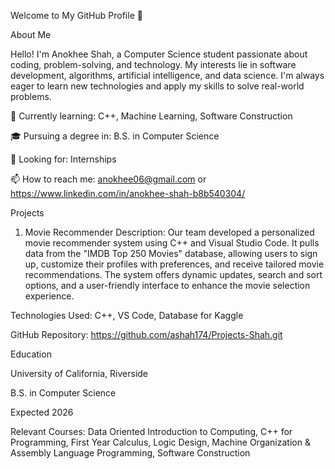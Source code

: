 Welcome to My GitHub Profile 👋

About Me

Hello! I'm Anokhee Shah, a Computer Science student passionate about coding, problem-solving, and technology. My interests lie in software development, algorithms, artificial intelligence, and data science. I'm always eager to learn new technologies and apply my skills to solve real-world problems.

🌱 Currently learning: C++, Machine Learning, Software Construction

🎓 Pursuing a degree in: B.S. in Computer Science

💼 Looking for: Internships

📫 How to reach me: anokhee06@gmail.com or https://www.linkedin.com/in/anokhee-shah-b8b540304/

Projects

1. Movie Recommender
Description: Our team developed a personalized movie recommender system using C++ and Visual Studio Code. It pulls data from the "IMDB Top 250 Movies" database, allowing users to sign up, customize their profiles with preferences, and receive tailored movie recommendations. The system offers dynamic updates, search and sort options, and a user-friendly interface to enhance the movie selection experience.

Technologies Used: C++, VS Code, Database for Kaggle

GitHub Repository: https://github.com/ashah174/Projects-Shah.git

Education

University of California, Riverside

B.S. in Computer Science

Expected 2026

Relevant Courses: Data Oriented Introduction to Computing, C++ for Programming, First Year Calculus, Logic Design, Machine Organization & Assembly Language Programming, Software
Construction
